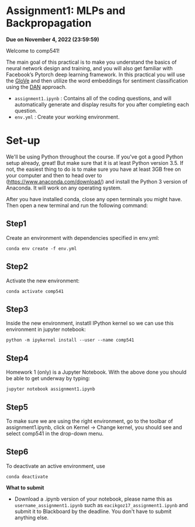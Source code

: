 # Assignment1: MLPs and Backpropagation
**Due on November 4, 2022 (23:59:59)**

Welcome to comp541!

The main goal of this practical is to make you understand the basics of neural network design and training, and you will also get familiar with Facebook’s Pytorch deep learning framework. In this practical you will use the [GloVe](https://nlp.stanford.edu/pubs/glove.pdf) and then utilize the word embeddings for sentiment classification using the [DAN](https://aclanthology.org/P15-1162.pdf) approach.

* `assignment1.ipynb` : Contains all of the coding questions, and will automatically generate and display results for you after completing each question.
* `env.yml` : Create your working environment.

# Set-up
We'll be using Python throughout the course. If you've got a good Python setup already, great! But make sure that it is at least Python version 3.5. If not, the easiest thing to do is to make sure you have at least 3GB free on your computer and then to head over to (https://www.anaconda.com/download/) and install the Python 3 version of Anaconda. It will work on any operating system.

After you have installed conda, close any open terminals you might have. Then open a new terminal and run the following command:

## Step1
Create an environment with dependencies specified in env.yml:
    
    conda env create -f env.yml

## Step2
Activate the new environment:
    
    conda activate comp541
    
## Step3
Inside the new environment, instatll IPython kernel so we can use this environment in jupyter notebook: 
    
    python -m ipykernel install --user --name comp541


## Step4
Homework 1 (only) is a Jupyter Notebook. With the above done you should be able to get underway by typing:

    jupyter notebook assignment1.ipynb
    
## Step5
To make sure we are using the right environment, go to the toolbar of assignment1.ipynb, click on Kernel -> Change kernel, you should see and select comp541 in the drop-down menu.

## Step6
To deactivate an active environment, use
    
    conda deactivate

**What to submit**

* Download a .ipynb version of your notebook, please name this as `username_assignment1.ipynb` such as `eacikgoz17_assignment1.ipynb` and submit it to Blackboard by the deadline. You don't have to submit anything else.
